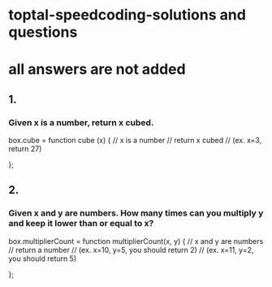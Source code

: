 # toptal-speedcoding-solutions and questions
# all answers are not added

## 1. 
### Given x is a number, return x cubed.
box.cube = function cube (x) {
  // x is a number
  // return x cubed
  // (ex. x=3, return 27)
  
};

## 2. 

### Given x and y are numbers. How many times can you multiply y and keep it lower than or equal to x?
box.multiplierCount = function multiplierCount(x, y) {
  // x and y are numbers
  // return a number
  // (ex. x=10, y=5, you should return 2)
  // (ex. x=11, y=2, you should return 5)
  
};